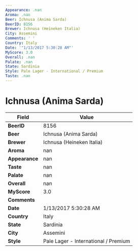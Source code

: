 ```yaml
---
Appearance: .nan
Aroma: .nan
Beer: Ichnusa (Anima Sarda)
BeerID: 8156
Brewer: Ichnusa (Heineken Italia)
City: Assemini
Comments: ' '
Country: Italy
Date: '"1/13/2017 5:30:28 AM"'
MyScore: 3.0
Overall: .nan
Palate: .nan
State: Sardinia
Style: Pale Lager - International / Premium
Taste: .nan
---
```


# Ichnusa (Anima Sarda)

| Field         | Value |
|---------------|-------|
| **BeerID** | 8156 |
| **Beer** | Ichnusa (Anima Sarda) |
| **Brewer** | Ichnusa (Heineken Italia) |
| **Aroma** | nan |
| **Appearance** | nan |
| **Taste** | nan |
| **Palate** | nan |
| **Overall** | nan |
| **MyScore** | 3.0 |
| **Comments** |   |
| **Date** | 1/13/2017 5:30:28 AM |
| **Country** | Italy |
| **State** | Sardinia |
| **City** | Assemini |
| **Style** | Pale Lager - International / Premium |
